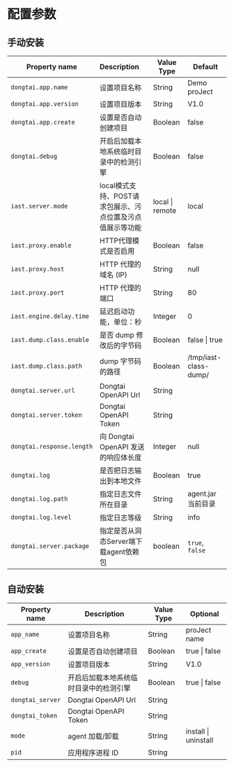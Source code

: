 # 配置参数

## 手动安装

| Property name             | Description                                               | Value Type      | Default               |
| ------------------------- | :-------------------------------------------------------- | --------------- | --------------------- |
| `dongtai.app.name`        | 设置项目名称                                              | String          | Demo proJect          |
| `dongtai.app.version`     | 设置项目版本                                              | String          | V1.0                  |
| `dongtai.app.create`      | 设置是否自动创建项目                                      | Boolean         | false                 |
| `dongtai.debug`           | 开启后加载本地系统临时目录中的检测引擎                    | Boolean         | false                 |
| `iast.server.mode`        | local模式支持、POST请求包展示、污点位置及污点值展示等功能 | local \| remote | local                 |
| `iast.proxy.enable`       | HTTP代理模式是否启用                                      | Boolean         | false                 |
| `iast.proxy.host`         | HTTP 代理的域名 (IP)                                      | String          | null                  |
| `iast.proxy.port`         | HTTP 代理的端口                                           | String          | 80                    |
| `iast.engine.delay.time`  | 延迟启动功能，单位：秒                                    | Integer         | 0                     |
| `iast.dump.class.enable`  | 是否 dump 修改后的字节码                                  | Boolean         | false \| true         |
| `iast.dump.class.path`    | dump 字节码的路径                                         | Boolean         | /tmp/iast-class-dump/ |
| `dongtai.server.url`      | Dongtai OpenAPI Url                                       | String          |                       |
| `dongtai.server.token`    | Dongtai OpenAPI Token                                     | String          |                       |
| `dongtai.response.length` | 向 Dongtai OpenAPI 发送的响应体长度                       | Integer         | null                  |
| `dongtai.log`             | 是否把日志输出到本地文件                                  | Boolean         | true                  |
| `dongtai.log.path`        | 指定日志文件所在目录                                      | String          | agent.jar 当前目录    |
| `dongtai.log.level`       | 指定日志等级                                              | String          | info                  |
| `dongtai.server.package`       | 指定是否从洞态Server端下载agent依赖包           | boolean    |`true`, `false`      | true              |



## 自动安装

| Property name    | Description                            | Value Type | Optional             |
| ---------------- | -------------------------------------- | ---------- | -------------------- |
| `app_name`       | 设置项目名称                           | String     | proJect name         |
| `app_create`     | 设置是否自动创建项目                   | Boolean    | true \| false        |
| `app_version`    | 设置项目版本                           | String     | V1.0                 |
| `debug`          | 开启后加载本地系统临时目录中的检测引擎 | Boolean    | true \| false        |
| `dongtai_server` | Dongtai OpenAPI Url                    | String     |                      |
| `dongtai_token`  | Dongtai OpenAPI Token                  | String     |                      |
| `mode`           | agent 加载/卸载                        | String     | install \| uninstall |
| `pid`            | 应用程序进程 ID                        | String     |                      |
